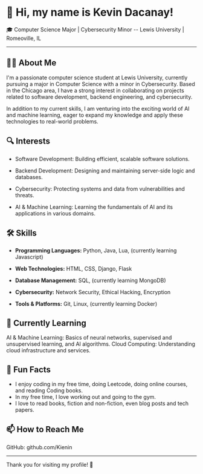 # 👋 Hi, my name is Kevin Dacanay!
🎓 Computer Science Major | Cybersecurity Minor --
Lewis University | Romeoville, IL

------------------------------------------------------------------------------------------------------------------------------------------------------------------------------------

## 👨‍💻 About Me

I'm a passionate computer science student at Lewis University, currently pursuing a major in Computer Science with a minor in Cybersecurity. 
Based in the Chicago area, I have a strong interest in collaborating on projects related to software development, backend engineering, and cybersecurity.

In addition to my current skills, I am venturing into the exciting world of AI and machine learning, eager to expand my knowledge and apply these technologies to real-world problems.

## 🔍 Interests

- Software Development: Building efficient, scalable software solutions.

- Backend Development: Designing and maintaining server-side logic and databases.

- Cybersecurity: Protecting systems and data from vulnerabilities and threats.

- AI & Machine Learning: Learning the fundamentals of AI and its applications in various domains.

## 🛠️ Skills

- **Programming Languages:** Python, Java, Lua, (currently learning Javascript)

- **Web Technologies:** HTML, CSS, Django, Flask

- **Database Management:** SQL, (currently learning MongoDB)

- **Cybersecurity:** Network Security, Ethical Hacking, Encryption

- **Tools & Platforms:** Git, Linux, (currently learning Docker)

## 🌱 Currently Learning

AI & Machine Learning: Basics of neural networks, supervised and unsupervised learning, and AI algorithms.
Cloud Computing: Understanding cloud infrastructure and services.

## 📝 Fun Facts

- I enjoy coding in my free time, doing Leetcode, doing online courses, and reading Coding books.
- In my free time, I love working out and going to the gym.
- I love to read books, fiction and non-fiction, even blog posts and tech papers.
  
## 📫 How to Reach Me

GitHub: github.com/Kienin

---
Thank you for visiting my profile! 🚀

